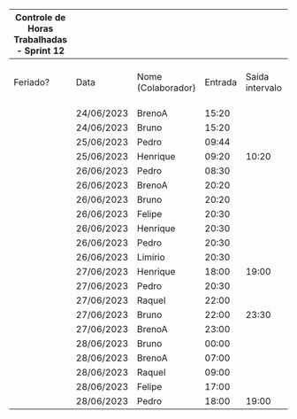 | Controle de Horas Trabalhadas - Sprint 12 |  |  |  |  |  |  |  |  |  |  |
| --- | --- | --- | --- | --- | --- | --- | --- | --- | --- | --- |
| Feriado? | Data | Nome (Colaborador) | Entrada | Saída intervalo | Retorno intervalo | Saída | Total horas |  | Nome (Colaborador) | Total horas do sprint |
|  | 24/06/2023 | BrenoA | 15:20 |  |  | 19:25 | 4:05:00 |  | BrenoA | 08:49 |
|  | 24/06/2023 | Bruno | 15:20 |  |  | 19:25 | 4:05:00 |  | Bruno | 08:09 |
|  | 25/06/2023 | Pedro | 09:44 |  |  | 10:15 | 0:31:00 |  | Felipe | 01:30 |
|  | 25/06/2023 | Henrique | 09:20 | 10:20 | 16:20 | 17:20 | 2:00:00 |  | Henrique | 04:47 |
|  | 26/06/2023 | Pedro | 08:30 |  |  | 09:00 | 0:30:00 |  | Limírio | 00:30 |
|  | 26/06/2023 | BrenoA | 20:20 |  |  | 21:20 | 1:00:00 |  | Pedro | 04:11 |
|  | 26/06/2023 | Bruno | 20:20 |  |  | 21:20 | 1:00:00 |  | Raquel | 02:35 |
|  | 26/06/2023 | Felipe | 20:30 |  |  | 21:00 | 0:30:00 |  |  |  |
|  | 26/06/2023 | Henrique | 20:30 |  |  | 21:00 | 0:30:00 |  |  |  |
|  | 26/06/2023 | Pedro | 20:30 |  |  | 21:00 | 0:30:00 |  |  |  |
|  | 26/06/2023 | Limírio | 20:30 |  |  | 21:00 | 0:30:00 |  |  |  |
|  | 27/06/2023 | Henrique | 18:00 | 19:00 | 20:15 | 21:32 | 2:17:00 |  |  |  |
|  | 27/06/2023 | Pedro | 20:30 |  |  | 21:30 | 1:00:00 |  |  |  |
|  | 27/06/2023 | Raquel | 22:00 |  |  | 23:30 | 1:30:00 |  |  |  |
|  | 27/06/2023 | Bruno | 22:00 | 23:30 | 23:45 | 23:59 | 1:44:00 |  |  |  |
|  | 27/06/2023 | BrenoA | 23:00 |  |  | 23:59 | 0:59:00 |  |  |  |
|  | 28/06/2023 | Bruno | 00:00 |  |  | 01:20 | 1:20:00 |  |  |  |
|  | 28/06/2023 | BrenoA | 07:00 |  |  | 09:45 | 2:45:00 |  |  |  |
|  | 28/06/2023 | Raquel | 09:00 |  |  | 10:05 | 1:05:00 |  |  |  |
|  | 28/06/2023 | Felipe | 17:00 |  |  | 18:00 | 1:00:00 |  |  |  |
|  | 28/06/2023 | Pedro | 18:00 | 19:00 | 21:20 | 22:00 | 1:40:00 |  |  |  |
